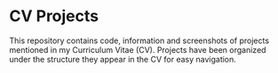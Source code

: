 # CV Projects
This repository contains code, information and screenshots of projects mentioned in my Curriculum Vitae (CV). Projects have been organized under the structure they appear in the CV for easy navigation.